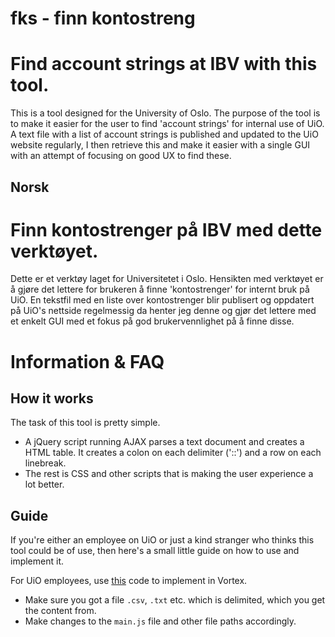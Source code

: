 # fks - finn kontostreng

# Find account strings at IBV with this tool.

This is a tool designed for the University of Oslo. The purpose of the tool is to make it easier for the user to find 'account strings' for internal use of UiO. A text file with a list of account strings is published and updated to the UiO website regularly, I then retrieve this and make it easier with a single GUI with an attempt of focusing on good UX to find these.

## Norsk
# Finn kontostrenger på IBV med dette verktøyet.

Dette er et verktøy laget for Universitetet i Oslo. Hensikten med verktøyet er å gjøre det lettere for brukeren å finne 'kontostrenger' for internt bruk på UiO.
En tekstfil med en liste over kontostrenger blir publisert og oppdatert på UiO's nettside regelmessig da henter jeg denne og gjør det lettere med et enkelt GUI med et fokus på god brukervennlighet på å finne disse.


# Information & FAQ

## How it works

The task of this tool is pretty simple.
- A jQuery script running AJAX parses a text document and creates a HTML table. It creates a colon on each delimiter ('::') and a row on each linebreak.
- The rest is CSS and other scripts that is making the user experience a lot better.

## Guide

If you're either an employee on UiO or just a kind stranger who thinks this tool could be of use, then here's a small little guide on how to use and implement it.

For UiO employees, use [this](https://github.com/Sanquinary/fks/blob/master/UiOVortex_implementation.md) code to implement in Vortex.

- Make sure you got a file `.csv`, `.txt` etc. which is delimited, which you get the content from.
- Make changes to the `main.js` file and other file paths accordingly.
